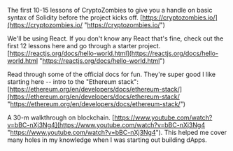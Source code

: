 

The first 10-15 lessons of CryptoZombies to give you a handle on basic syntax of Solidity before the project kicks off. [https://cryptozombies.io/](https://cryptozombies.io/ "https://cryptozombies.io/")

We'll be using React. If you don't know any React that's fine, check out the first 12 lessons here and go through a starter project. [https://reactjs.org/docs/hello-world.html](https://reactjs.org/docs/hello-world.html "https://reactjs.org/docs/hello-world.html")

Read through some of the official docs for fun. They're super good I like starting here -- intro to the "Ethereum stack": [https://ethereum.org/en/developers/docs/ethereum-stack/](https://ethereum.org/en/developers/docs/ethereum-stack/ "https://ethereum.org/en/developers/docs/ethereum-stack/") 

A 30-m walkthrough on blockchain. [https://www.youtube.com/watch?v=bBC-nXj3Ng4](https://www.youtube.com/watch?v=bBC-nXj3Ng4 "https://www.youtube.com/watch?v=bBC-nXj3Ng4"). 
This helped me cover many holes in my knowledge when I was starting out building dApps.